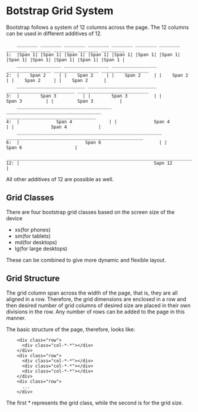 # Botstrap Grid System

Bootstrap follows a system of 12 columns across the page. The 12 columns can be used in different additives of 12.

        ________ ________ ________ ________ ________ ________ ________ ________ ________ ________ ________ _________
    1:  |Span 1| |Span 1| |Span 1| |Span 1| |Span 1| |Span 1| |Span 1| |Span 1| |Span 1| |Span 1| |Span 1| |Span 1 |
        _________________ _________________ _________________ _________________ _________________ __________________
    2:  |    Span 2     | |    Span 2     | |    Span 2     | |    Span 2     | |    Span 2     | |    Span 2      |
        __________________________ __________________________ __________________________ ___________________________
    3:  |        Span 3          | |        Span 3          | |         Span 3         | |         Span 3          |
        ____________________________________ ____________________________________ __________________________________
    4:  |              Span 4              | |              Span 4              | |              Span 4            |
        _______________________________________________________ ____________________________________________________
    6:  |                         Span 6                      | |                        Span 6                    |
        ____________________________________________________________________________________________________________
    12: |                                                   Sapn 12                                                |  

All other additives of 12 are possible as well.  


## Grid Classes  
  
There are four bootstrap grid classes based on the screen size of the device

  * xs(for phones)
  * sm(for tablets)
  * md(for desktops)
  * lg(for large desktops)

These can be combined to give more dynamic and flexible layout.

## Grid Structure

The grid column span across the width of the page, that is, they are all aligned in a row. Therefore, the grid dimensions are enclosed in a row
and then desired number of grid columns of desired size are placed in their own divisions in the row. Any number of rows can be added to the page
in this manner.

The basic structure of the page, therefore, looks like:

```	
	<div class="row">
	  <div class="col-*-*"></div>
	</div>
	<div class="row">
	  <div class="col-*-*"></div>
	  <div class="col-*-*"></div>
	  <div class="col-*-*"></div>
	</div>
	<div class="row">
	  ...
	</div>
```
The first * represents the grid class, while the second is for the grid size.
